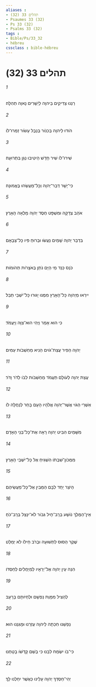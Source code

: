```yaml
---
aliases : 
- תהלים 33 (32)
- Psaumes 33 (32)
- Ps 33 (32)
- Psalms 33 (32)
tags : 
- Bible/Ps/33_32
- hébreu
cssclass : bible-hébreu
---
```


# תהלים 33 (32)

###### 1
רַנְּנוּ צַדִּיקִים בַּיהוָה לַיְשָׁרִים נָאוָה תְהִלָּה׃
###### 2
הֹודוּ לַיהוָה בְּכִנֹּור בְּנֵבֶל עָשֹׂור זַמְּרוּ־לֹו׃
###### 3
שִׁירוּ־לֹו שִׁיר חָדָשׁ הֵיטִיבוּ נַגֵּן בִּתְרוּעָה׃
###### 4
כִּי־יָשָׁר דְּבַר־יְהוָה וְכָל־מַעֲשֵׂהוּ בֶּאֱמוּנָה׃
###### 5
אֹהֵב צְדָקָה וּמִשְׁפָּט חֶסֶד יְהוָה מָלְאָה הָאָרֶץ׃
###### 6
בִּדְבַר יְהוָה שָׁמַיִם נַעֲשׂוּ וּבְרוּחַ פִּיו כָּל־צְבָאָם׃
###### 7
כֹּנֵס כַּנֵּד מֵי הַיָּם נֹתֵן בְּאֹצָרֹות תְּהֹומֹות׃
###### 8
יִירְאוּ מֵיְהוָה כָּל־הָאָרֶץ מִמֶּנּוּ יָגוּרוּ כָּל־יֹשְׁבֵי תֵבֵל׃
###### 9
כִּי הוּא אָמַר וַיֶּהִי הוּא־צִוָּה וַיַּעֲמֹד׃
###### 10
יְהוָה הֵפִיר עֲצַת־גֹּויִם הֵנִיא מַחְשְׁבֹות עַמִּים׃
###### 11
עֲצַת יְהוָה לְעֹולָם תַּעֲמֹד מַחְשְׁבֹות לִבֹּו לְדֹר וָדֹר׃
###### 12
אַשְׁרֵי הַגֹּוי אֲשֶׁר־יְהוָה אֱלֹהָיו הָעָם בָּחַר לְנַחֲלָה לֹו׃
###### 13
מִשָּׁמַיִם הִבִּיט יְהוָה רָאָה אֶת־כָּל־בְּנֵי הָאָדָם׃
###### 14
מִמְּכֹון־שִׁבְתֹּו הִשְׁגִּיחַ אֶל כָּל־יֹשְׁבֵי הָאָרֶץ׃
###### 15
הַיֹּצֵר יַחַד לִבָּם הַמֵּבִין אֶל־כָּל־מַעֲשֵׂיהֶם׃
###### 16
אֵין־הַמֶּלֶךְ נֹושָׁע בְּרָב־חָיִל גִּבֹּור לֹא־יִנָּצֵל בְּרָב־כֹּחַ׃
###### 17
שֶׁקֶר הַסּוּס לִתְשׁוּעָה וּבְרֹב חֵילֹו לֹא יְמַלֵּט׃
###### 18
הִנֵּה עֵין יְהוָה אֶל־יְרֵאָיו לַמְיַחֲלִים לְחַסְדֹּו׃
###### 19
לְהַצִּיל מִמָּוֶת נַפְשָׁם וּלְחַיֹּותָם בָּרָעָב׃
###### 20
נַפְשֵׁנוּ חִכְּתָה לַיהוָה עֶזְרֵנוּ וּמָגִנֵּנוּ הוּא׃
###### 21
כִּי־בֹו יִשְׂמַח לִבֵּנוּ כִּי בְשֵׁם קָדְשֹׁו בָטָחְנוּ׃
###### 22
יְהִי־חַסְדְּךָ יְהוָה עָלֵינוּ כַּאֲשֶׁר יִחַלְנוּ לָךְ׃
